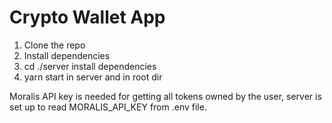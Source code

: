 # Crypto Wallet App
1. Clone the repo 
2. Install dependencies
3. cd ./server install dependencies
4. yarn start in server and in root dir   

Moralis API key is needed for getting all tokens owned by the user, server is set up to read MORALIS_API_KEY from .env file.

